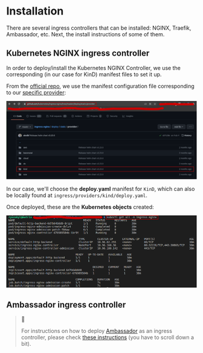 # Installation

There are several ingress controllers that can be installed: NGINX, Traefik, Ambassador, etc. Next, the install instructions of some of them.

## Kubernetes NGINX ingress controller

In order to deploy/install the Kubernetes NGINX Controller, we use the corresponding (in our case for KinD) manifest files to set it up.

From the [official repo](https://github.com/kubernetes/ingress-nginx), we use the manifest configuration file corresponding to our [specific provider](https://github.com/kubernetes/ingress-nginx/tree/master/deploy/static/provider):

![Provider Ingress](assets/images/manifest-kind.png)

In our case, we'll choose the **deploy.yaml** manifest for `KinD`, which can also be locally found at `ingress/providers/kind/deploy.yaml`.

Once deployed, these are the **Kubernetes objects** created:

![Kubernetes Objects for Ingress](assets/images/nginx-ingress-namespace.png)

## Ambassador ingress controller

> :memo:
>
> For instructions on how to deploy [Ambassador](https://www.getambassador.io/) as an ingress controller, please check [these instructions](https://tutorial.kubernetes-security.info/policies/#preparation_1) (you have to scroll down a bit).
